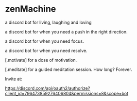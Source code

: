 # zenMachine
a discord bot for living, laughing and loving

a discord bot for when you need a push in the right direction.

a discord bot for when you need focus. 

a discord bot for when you need resolve. 

[.motivate] for a dose of motivation. 

[.meditate] for a guided meditation session. How long? Forever.  

Invite at: 

https://discord.com/api/oauth2/authorize?client_id=796473859276406804&permissions=8&scope=bot
